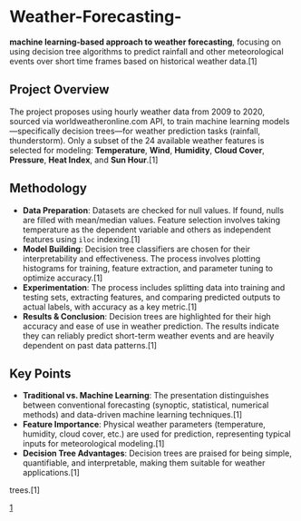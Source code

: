 # Weather-Forecasting-
 **machine learning-based approach to weather forecasting**, focusing on using decision tree algorithms to predict rainfall and other meteorological events over short time frames based on historical weather data.[1]

## Project Overview

The project proposes using hourly weather data from 2009 to 2020, sourced via worldweatheronline.com API, to train machine learning models—specifically decision trees—for weather prediction tasks (rainfall, thunderstorm). Only a subset of the 24 available weather features is selected for modeling: **Temperature**, **Wind**, **Humidity**, **Cloud Cover**, **Pressure**, **Heat Index**, and **Sun Hour**.[1]

## Methodology

- **Data Preparation**: Datasets are checked for null values. If found, nulls are filled with mean/median values. Feature selection involves taking temperature as the dependent variable and others as independent features using `iloc` indexing.[1]
- **Model Building**: Decision tree classifiers are chosen for their interpretability and effectiveness. The process involves plotting histograms for training, feature extraction, and parameter tuning to optimize accuracy.[1]
- **Experimentation**: The process includes splitting data into training and testing sets, extracting features, and comparing predicted outputs to actual labels, with accuracy as a key metric.[1]
- **Results & Conclusion**: Decision trees are highlighted for their high accuracy and ease of use in weather prediction. The results indicate they can reliably predict short-term weather events and are heavily dependent on past data patterns.[1]

## Key Points

- **Traditional vs. Machine Learning**: The presentation distinguishes between conventional forecasting (synoptic, statistical, numerical methods) and data-driven machine learning techniques.[1]
- **Feature Importance**: Physical weather parameters (temperature, humidity, cloud cover, etc.) are used for prediction, representing typical inputs for meteorological modeling.[1]
- **Decision Tree Advantages**: Decision trees are praised for being simple, quantifiable, and interpretable, making them suitable for weather applications.[1]


trees.[1]

[1](https://ppl-ai-file-upload.s3.amazonaws.com/web/direct-files/attachments/100760542/123d1024-e3ad-48f2-aeae-9569e3336e88/Financial-design.pptx)
